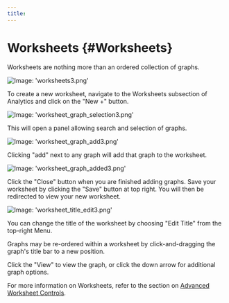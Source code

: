 ```yaml
---
title:
---
```


# Worksheets {#Worksheets}

Worksheets are nothing more than an ordered collection of graphs.

![Image: 'worksheets3.png'](/images/circonus/worksheets3.png)

To create a new worksheet, navigate to the Worksheets subsection of Analytics and click on the "New +" button.

![Image: 'worksheet_graph_selection3.png'](/images/circonus/worksheet_graph_selection3.png)

This will open a panel allowing search and selection of graphs.

![Image: 'worksheet_graph_add3.png'](/images/circonus/worksheet_graph_add3.png)

Clicking "add" next to any graph will add that graph to the worksheet.

![Image: 'worksheet_graph_added3.png'](/images/circonus/worksheet_graph_added3.png)

Click the "Close" button when you are finished adding graphs. Save your worksheet by clicking the "Save" button at top right. You will then be redirected to view your new worksheet.

![Image: 'worksheet_title_edit3.png'](/images/circonus/worksheet_title_edit3.png)

You can change the title of the worksheet by choosing "Edit Title" from the top-right Menu.

Graphs may be re-ordered within a worksheet by click-and-dragging the graph's title bar to a new position.

Click the "View" to view the graph, or click the down arrow for additional graph options.

For more information on Worksheets, refer to the section on [Advanced Worksheet Controls](/Visualization/Graphs/View/Worksheets/Advanced.md).
